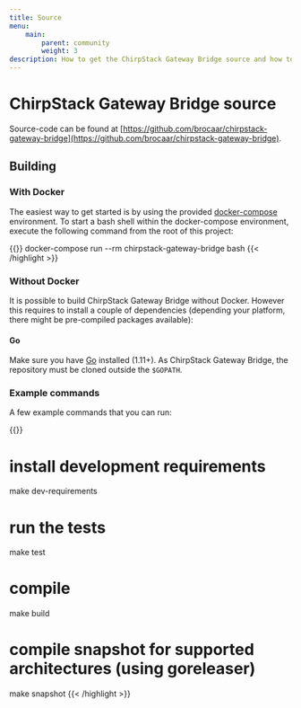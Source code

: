 ```yaml
---
title: Source
menu:
    main:
        parent: community
        weight: 3
description: How to get the ChirpStack Gateway Bridge source and how to compile this into an executable binary.
---
```


# ChirpStack Gateway Bridge source

Source-code can be found at [https://github.com/brocaar/chirpstack-gateway-bridge](https://github.com/brocaar/chirpstack-gateway-bridge).

## Building

### With Docker

The easiest way to get started is by using the provided 
[docker-compose](https://docs.docker.com/compose/) environment. To start a bash
shell within the docker-compose environment, execute the following command from
the root of this project:

{{<highlight bash>}}
docker-compose run --rm chirpstack-gateway-bridge bash
{{< /highlight >}}

### Without Docker

It is possible to build ChirpStack Gateway Bridge without Docker. However this requires
to install a couple of dependencies (depending your platform, there might be
pre-compiled packages available):

#### Go

Make sure you have [Go](https://golang.org/) installed (1.11+). As
ChirpStack Gateway Bridge, the repository must be cloned outside the `$GOPATH`.

### Example commands

A few example commands that you can run:

{{<highlight bash>}}
# install development requirements
make dev-requirements

# run the tests
make test

# compile
make build

# compile snapshot for supported architectures (using goreleaser)
make snapshot
{{< /highlight >}}
